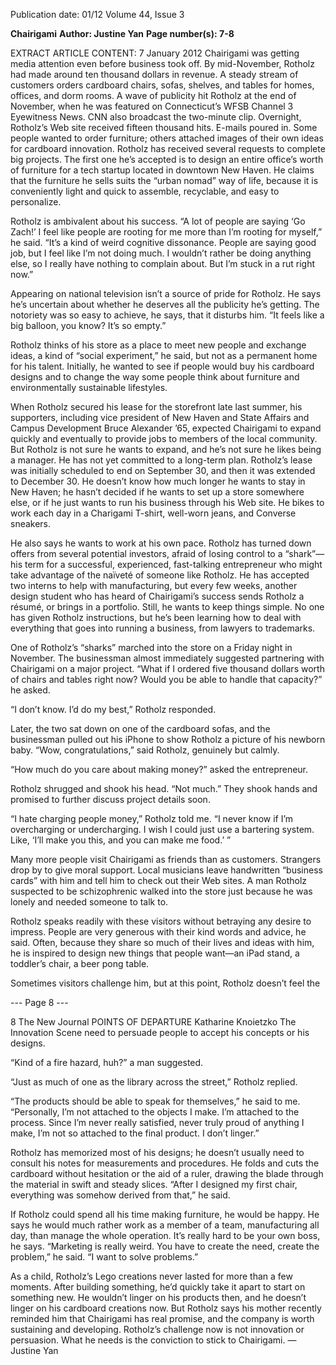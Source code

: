 Publication date: 01/12
Volume 44, Issue 3

**Chairigami**
**Author: Justine Yan**
**Page number(s): 7-8**

EXTRACT ARTICLE CONTENT:
7
January 2012
Chairigami 
was 
getting 
media 
attention even before business took 
off. By mid-November, Rotholz had 
made around ten thousand dollars in 
revenue. A steady stream of customers 
orders cardboard chairs, sofas, shelves, 
and tables for homes, offices, and dorm 
rooms. A wave of publicity hit Rotholz 
at the end of November, when he 
was featured on Connecticut’s WFSB 
Channel 3 Eyewitness News. CNN 
also broadcast the two-minute clip. 
Overnight, Rotholz’s Web site received 
fifteen thousand hits. E-mails poured in. 
Some people wanted to order furniture; 
others attached images of their own 
ideas for cardboard innovation.
Rotholz 
has 
received 
several 
requests to complete big projects. The 
first one he’s accepted is to design an 
entire office’s worth of furniture for a 
tech startup located in downtown New 
Haven. He claims that the furniture he 
sells suits the “urban nomad” way of 
life, because it is conveniently light and 
quick to assemble, recyclable, and easy to 
personalize.


Rotholz is ambivalent about his 
success. “A lot of people are saying ‘Go 
Zach!’ I feel like people are rooting for 
me more than I’m rooting for myself,” 
he said. “It’s a kind of weird cognitive 
dissonance. People are saying good job, 
but I feel like I’m not doing much. I 
wouldn’t rather be doing anything else, 
so I really have nothing to complain 
about. But I’m stuck in a rut right now.”


Appearing on national television 
isn’t a source of pride for Rotholz. He 
says he’s uncertain about whether he 
deserves all the publicity he’s getting. 
The notoriety was so easy to achieve, he 
says, that it disturbs him. “It feels like a 
big balloon, you know? It’s so empty.”


Rotholz thinks of his store as a 
place to meet new people and exchange 
ideas, a kind of “social experiment,” he 
said, but not as a permanent home for 
his talent. Initially, he wanted to see if 
people would buy his cardboard designs 
and to change the way some people think 
about furniture and environmentally 
sustainable lifestyles. 


When Rotholz secured his lease 
for the storefront late last summer, his 
supporters, including vice president 
of New Haven and State Affairs and 
Campus Development Bruce Alexander 
’65, expected Chairigami to expand 
quickly and eventually to provide jobs 
to members of the local community. 
But Rotholz is not sure he wants to 
expand, and he’s not sure he likes being 
a manager. He has not yet committed 
to a long-term plan. Rotholz’s lease 
was initially scheduled to end on 
September 30, and then it was extended 
to December 30. He doesn’t know how 
much longer he wants to stay in New 
Haven; he hasn’t decided if he wants to 
set up a store somewhere else, or if he 
just wants to run his business through 
his Web site. He bikes to work each day 
in a Charigami T-shirt, well-worn jeans, 
and Converse sneakers. 


He also says he wants to work at 
his own pace. Rotholz has turned down 
offers from several potential investors, 
afraid of losing control to a “shark”—
his term for a successful, experienced, 
fast-talking entrepreneur who might take 
advantage of the naïveté of someone 
like Rotholz. He has accepted two 
interns to help with manufacturing, but 
every few weeks, another design student 
who has heard of Chairigami’s success 
sends Rotholz a résumé, or brings in a 
portfolio. Still, he wants to keep things 
simple. No one has given Rotholz 
instructions, but he’s been learning how 
to deal with everything that goes into 
running a business, from lawyers to 
trademarks. 


One of Rotholz’s “sharks” marched 
into the store on a Friday night in 
November. The businessman almost 
immediately suggested partnering with 
Chairigami on a major project. “What 
if I ordered five thousand dollars worth 
of chairs and tables right now? Would 
you be able to handle that capacity?” he 
asked. 


“I don’t know. I’d do my best,” 
Rotholz responded. 


Later, the two sat down on 
one of the cardboard sofas, and the 
businessman pulled out his iPhone to 
show Rotholz a picture of his newborn 
baby. “Wow, congratulations,” said 
Rotholz, genuinely but calmly.


“How much do you care about 
making money?” asked the entrepreneur.


Rotholz shrugged and shook his 
head. “Not much.” They shook hands 
and promised to further discuss project 
details soon.


“I hate charging people money,” 
Rotholz told me. “I never know if I’m 
overcharging or undercharging. I wish I 
could just use a bartering system. Like, 
‘I’ll make you this, and you can make me 
food.’ ”


Many more people visit Chairigami 
as friends than as customers. Strangers 
drop by to give moral support. Local 
musicians leave handwritten “business 
cards” with him and tell him to check 
out their Web sites. A man Rotholz 
suspected to be schizophrenic walked 
into the store just because he was lonely 
and needed someone to talk to. 


Rotholz speaks readily with these 
visitors without betraying any desire to 
impress. People are very generous with 
their kind words and advice, he said. 
Often, because they share so much 
of their lives and ideas with him, he is 
inspired to design new things that people 
want—an iPad stand, a toddler’s chair, a 
beer pong table. 


Sometimes visitors challenge him, 
but at this point, Rotholz doesn’t feel the


--- Page 8 ---

8
The New Journal
              POINTS OF DEPARTURE
Katharine Knoietzko
The Innovation 
Scene
need to persuade people to accept his 
concepts or his designs. 


“Kind of a fire hazard, huh?” a man 
suggested.


“Just as much of one as the library 
across the street,” Rotholz replied.


“The products should be able to 
speak for themselves,” he said to me. 
“Personally, I’m not attached to the 
objects I make. I’m attached to the 
process. Since I’m never really satisfied, 
never truly proud of anything I make, 
I’m not so attached to the final product. 
I don’t linger.” 


Rotholz has memorized most of 
his designs; he doesn’t usually need to 
consult his notes for measurements 
and procedures. He folds and cuts the 
cardboard without hesitation or the aid 
of a ruler, drawing the blade through the 
material in swift and steady slices. “After 
I designed my first chair, everything was 
somehow derived from that,” he said. 


If Rotholz could spend all his time 
making furniture, he would be happy. 
He says he would much rather work as 
a member of a team, manufacturing all 
day, than manage the whole operation. 
It’s really hard to be your own boss, he 
says. “Marketing is really weird. You have 
to create the need, create the problem,” 
he said. “I want to solve problems.”


As a child, Rotholz’s Lego creations 
never lasted for more than a few 
moments. After building something, he’d 
quickly take it apart to start on something 
new. He wouldn’t linger on his products 
then, and he doesn’t linger on his 
cardboard creations now. But Rotholz 
says his mother recently reminded him 
that Chairigami has real promise, and 
the company is worth sustaining and 
developing. Rotholz’s challenge now 
is not innovation or persuasion. What 
he needs is the conviction to stick to 
Chairigami.
—Justine Yan